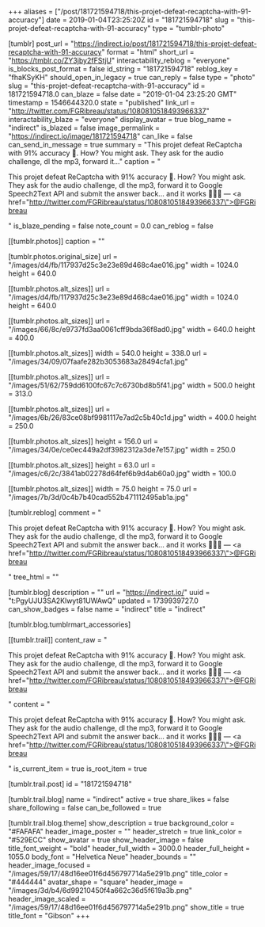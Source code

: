 +++
aliases = ["/post/181721594718/this-projet-defeat-recaptcha-with-91-accuracy"]
date = 2019-01-04T23:25:20Z
id = "181721594718"
slug = "this-projet-defeat-recaptcha-with-91-accuracy"
type = "tumblr-photo"

[tumblr]
post_url = "https://indirect.io/post/181721594718/this-projet-defeat-recaptcha-with-91-accuracy"
format = "html"
short_url = "https://tmblr.co/ZY3jby2fFStjU"
interactability_reblog = "everyone"
is_blocks_post_format = false
id_string = "181721594718"
reblog_key = "fhaKSyKH"
should_open_in_legacy = true
can_reply = false
type = "photo"
slug = "this-projet-defeat-recaptcha-with-91-accuracy"
id = 181721594718.0
can_blaze = false
date = "2019-01-04 23:25:20 GMT"
timestamp = 1546644320.0
state = "published"
link_url = "http://twitter.com/FGRibreau/status/1080810518493966337"
interactability_blaze = "everyone"
display_avatar = true
blog_name = "indirect"
is_blazed = false
image_permalink = "https://indirect.io/image/181721594718"
can_like = false
can_send_in_message = true
summary = "This projet defeat ReCaptcha with 91% accuracy 🤩. How? You might ask. They ask for the audio challenge, dl the mp3, forward it..."
caption = "<p>This projet defeat ReCaptcha with 91% accuracy 🤩. How? You might ask. They ask for the audio challenge, dl the mp3, forward it to Google Speech2Text API and submit the answer back&hellip; and it works 🤦🏻‍♂️   — <a href=\"http://twitter.com/FGRibreau/status/1080810518493966337\">@FGRibreau</a></p>"
is_blaze_pending = false
note_count = 0.0
can_reblog = false

[[tumblr.photos]]
caption = ""

[tumblr.photos.original_size]
url = "/images/d4/fb/117937d25c3e23e89d468c4ae016.jpg"
width = 1024.0
height = 640.0

[[tumblr.photos.alt_sizes]]
url = "/images/d4/fb/117937d25c3e23e89d468c4ae016.jpg"
width = 1024.0
height = 640.0

[[tumblr.photos.alt_sizes]]
url = "/images/66/8c/e9737fd3aa0061cff9bda36f8ad0.jpg"
width = 640.0
height = 400.0

[[tumblr.photos.alt_sizes]]
width = 540.0
height = 338.0
url = "/images/34/09/07faafe282b3053683a28494cfa1.jpg"

[[tumblr.photos.alt_sizes]]
url = "/images/51/62/759dd6100fc67c7c6730bd8b5f41.jpg"
width = 500.0
height = 313.0

[[tumblr.photos.alt_sizes]]
url = "/images/6b/26/83ce08bf9981117e7ad2c5b40c1d.jpg"
width = 400.0
height = 250.0

[[tumblr.photos.alt_sizes]]
height = 156.0
url = "/images/34/0e/ce0ec449a2df3982312a3de7e157.jpg"
width = 250.0

[[tumblr.photos.alt_sizes]]
height = 63.0
url = "/images/c6/2c/3841ab02278d64fef6b9d4ab60a0.jpg"
width = 100.0

[[tumblr.photos.alt_sizes]]
width = 75.0
height = 75.0
url = "/images/7b/3d/0c4b7b40cad552b471112495ab1a.jpg"

[tumblr.reblog]
comment = "<p>This projet defeat ReCaptcha with 91% accuracy 🤩. How? You might ask. They ask for the audio challenge, dl the mp3, forward it to Google Speech2Text API and submit the answer back… and it works 🤦🏻‍♂️   — <a href=\"http://twitter.com/FGRibreau/status/1080810518493966337\">@FGRibreau</a></p>"
tree_html = ""

[tumblr.blog]
description = ""
url = "https://indirect.io/"
uuid = "t:PgyUJU3SA2Klwyt81UWAwQ"
updated = 1739939727.0
can_show_badges = false
name = "indirect"
title = "indirect"

[tumblr.blog.tumblrmart_accessories]

[[tumblr.trail]]
content_raw = "<p>This projet defeat ReCaptcha with 91% accuracy 🤩. How? You might ask. They ask for the audio challenge, dl the mp3, forward it to Google Speech2Text API and submit the answer back… and it works 🤦🏻‍♂️   — <a href=\"http://twitter.com/FGRibreau/status/1080810518493966337\">@FGRibreau</a></p>"
content = "<p>This projet defeat ReCaptcha with 91% accuracy &#129321;. How? You might ask. They ask for the audio challenge, dl the mp3, forward it to Google Speech2Text API and submit the answer back&hellip; and it works &#129318;&#127995;&zwj;&#9794;&#65039;   &mdash; <a href=\"http://twitter.com/FGRibreau/status/1080810518493966337\">@FGRibreau</a></p>"
is_current_item = true
is_root_item = true

[tumblr.trail.post]
id = "181721594718"

[tumblr.trail.blog]
name = "indirect"
active = true
share_likes = false
share_following = false
can_be_followed = true

[tumblr.trail.blog.theme]
show_description = true
background_color = "#FAFAFA"
header_image_poster = ""
header_stretch = true
link_color = "#529ECC"
show_avatar = true
show_header_image = false
title_font_weight = "bold"
header_full_width = 3000.0
header_full_height = 1055.0
body_font = "Helvetica Neue"
header_bounds = ""
header_image_focused = "/images/59/17/48d16ee01f6d456797714a5e291b.png"
title_color = "#444444"
avatar_shape = "square"
header_image = "/images/3d/b4/6d99210450f4a662c36d5f619a3b.png"
header_image_scaled = "/images/59/17/48d16ee01f6d456797714a5e291b.png"
show_title = true
title_font = "Gibson"
+++
